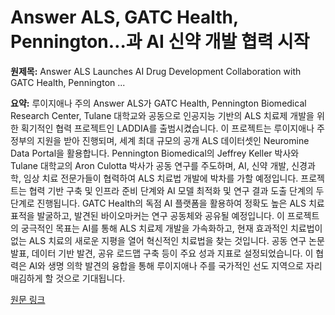 # Answer ALS, GATC Health, Pennington…과 AI 신약 개발 협력 시작

**원제목:** Answer ALS Launches AI Drug Development Collaboration with GATC Health, Pennington ...

**요약:** 루이지애나 주의 Answer ALS가 GATC Health, Pennington Biomedical Research Center, Tulane 대학교와 공동으로 인공지능 기반의 ALS 치료제 개발을 위한 획기적인 협력 프로젝트인 LADDIA를 출범시켰습니다.  이 프로젝트는 루이지애나 주 정부의 지원을 받아 진행되며, 세계 최대 규모의 공개 ALS 데이터셋인 Neuromine Data Portal을 활용합니다. Pennington Biomedical의 Jeffrey Keller 박사와 Tulane 대학교의 Aron Culotta 박사가 공동 연구를 주도하며, AI, 신약 개발, 신경과학, 임상 치료 전문가들이 협력하여 ALS 치료법 개발에 박차를 가할 예정입니다.  프로젝트는 협력 기반 구축 및 인프라 준비 단계와 AI 모델 최적화 및 연구 결과 도출 단계의 두 단계로 진행됩니다.  GATC Health의 독점 AI 플랫폼을 활용하여 정확도 높은 ALS 치료 표적을 발굴하고, 발견된 바이오마커는 연구 공동체와 공유될 예정입니다.  이 프로젝트의 궁극적인 목표는 AI를 통해 ALS 치료제 개발을 가속화하고, 현재 효과적인 치료법이 없는 ALS 치료의 새로운 지평을 열어  혁신적인 치료법을 찾는 것입니다.  공동 연구 논문 발표, 데이터 기반 발견, 공유 로드맵 구축 등이 주요 성과 지표로 설정되었습니다.  이 협력은 AI와 생명 의학 발견의 융합을 통해 루이지애나 주를 국가적인 선도 지역으로 자리매김하게 할 것으로 기대됩니다.

[원문 링크](https://finance.yahoo.com/news/answer-als-launches-ai-drug-150100879.html)
